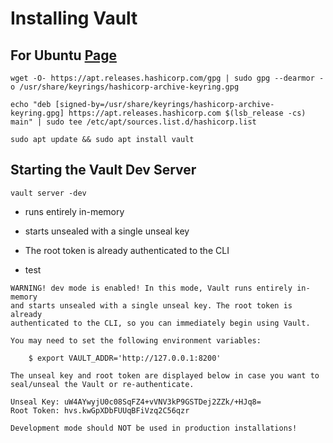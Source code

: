 # Installing Vault
## For Ubuntu [Page](https://developer.hashicorp.com/vault/install)

```
wget -O- https://apt.releases.hashicorp.com/gpg | sudo gpg --dearmor -o /usr/share/keyrings/hashicorp-archive-keyring.gpg

echo "deb [signed-by=/usr/share/keyrings/hashicorp-archive-keyring.gpg] https://apt.releases.hashicorp.com $(lsb_release -cs) main" | sudo tee /etc/apt/sources.list.d/hashicorp.list

sudo apt update && sudo apt install vault
```

## Starting the Vault Dev Server
```
vault server -dev
```
- runs entirely in-memory
* starts unsealed with a single unseal key
+ The root token is already authenticated to the CLI
- test

```
WARNING! dev mode is enabled! In this mode, Vault runs entirely in-memory
and starts unsealed with a single unseal key. The root token is already
authenticated to the CLI, so you can immediately begin using Vault.

You may need to set the following environment variables:

    $ export VAULT_ADDR='http://127.0.0.1:8200'

The unseal key and root token are displayed below in case you want to
seal/unseal the Vault or re-authenticate.

Unseal Key: uW4AYwyjU0c08SqFZ4+vVNV3kP9GSTDej2ZZk/+HJq8=
Root Token: hvs.kwGpXDbFUUqBFiVzq2C56qzr

Development mode should NOT be used in production installations!
```
